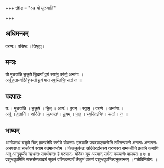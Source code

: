 +++
title = "०७ यो मृळयाति"

+++
## अधिमन्त्रम्
वरुणः। वसिष्ठः। त्रिष्टुप्।

## मन्त्रः
यो मृ॒ळया॑ति च॒क्रुषे॑ चि॒दागो॑ व॒यं स्या॑म॒ वरु॑णे॒ अना॑गाः ।  
अनु॑ व्र॒तान्यदि॑तेरृ॒धन्तो॑ यू॒यं पा॑त स्व॒स्तिभिः॒ सदा॑ नः ॥

## पदपाठः
यः । मृ॒ळया॑ति । च॒क्रुषे॑ । चि॒त् । आगः॑ । व॒यम् । स्या॒म॒ । वरु॑णे । अना॑गाः ।  
अनु॑ । व्र॒तानि॑ । अदि॑तेः । ऋ॒धन्तः॑ । यू॒यम् । पा॒त॒ । स्व॒स्तिऽभिः॑ । सदा॑ । नः॒ ॥

## भाष्यम्
आगोपराधं चक्रुषे चित् कृतवतेपि स्तोत्रे योवरुणः मृळयाति उपदयाङ्करोति तस्मिन्वरुणे अनागाः अनागसः अनपराधाः सन्तोवयं स्याम वर्तमानभवेम । किङ्कुर्वन्तः अदितेरदीनस्य वरुणस्य सम्बन्धीनि व्रतानि कर्माणि अनु आनुपूर्व्येण ऋधन्तः समर्धयन्तः हे वरुणाद- योदेवाः यूयं अस्मान् सर्वदा कल्याणैः पालयत ॥ ७ ॥प्रशुन्ध्युवमिति सप्तर्चमष्टादशं सूक्तं वसिष्ठस्यार्षं त्रैष्टुभं वारुणं प्रशुन्ध्युवमित्यनुक्रान्तम् । गतोविनियोगः ।